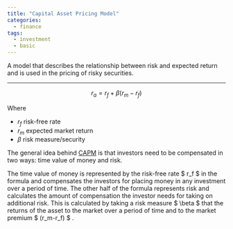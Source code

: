 ```yaml
---
title: "Capital Asset Pricing Model"
categories:
  - finance
tags:
  - investment
  - basic
---
```


A model that describes the relationship between risk and 
expected return and is used in the pricing of risky securities.

---

$$
r_a = r_f + \beta (r_m - r_f)
$$

Where

- $r_f$ risk-free rate
- $r_m$ expected market return
- $\beta$ risk measure/security

The general idea behind [CAPM](http://www.investopedia.com/terms/c/capm.asp#axzz2Lc5AZO48) is that investors need to be compensated in two ways: time value of money and risk.

The time value of money is represented by the risk-free rate 
$ r_f $ in the formula and compensates the investors for placing money 
in any investment over a period of time. 
The other half of the formula represents risk and calculates the amount 
of compensation the investor needs for taking on additional risk. 
This is calculated by taking a risk measure $ \beta $ that the returns 
of the asset to the market over a period of time and to the market 
premium $ (r_m-r_f) $ .

